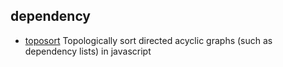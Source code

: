 ## dependency

- [toposort](https://github.com/marcelklehr/toposort) Topologically sort directed acyclic graphs (such as dependency lists) in javascript
